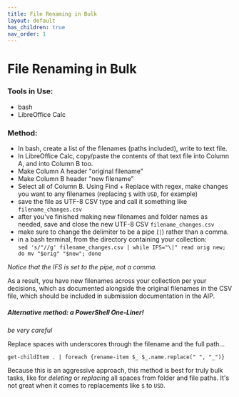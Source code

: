 ```yaml
---
title: File Renaming in Bulk
layout: default
has_children: true
nav_order: 1
---
```


# File Renaming in Bulk

### Tools in Use:
- bash
- LibreOffice Calc

### Method:
- In bash, create a list of the filenames (paths included), write to text file.
- In LibreOffice Calc, copy/paste the contents of that text file into Column A, and into Column B too.
- Make Column A header "original filename"
- Make Column B header "new filename"
- Select all of Column B. Using Find + Replace with regex, make changes you want to any filenames (replacing `$` with `USD`, for example)
- save the file as UTF-8 CSV type and call it something like `filename_changes.csv`
- after you've finished making new filenames and folder names as needed, save and close the new UTF-8 CSV `filename_changes.csv`
- make sure to change the delimiter to be a pipe (`|`) rather than a comma.
- in a bash terminal, from the directory containing your collection:  
`sed 's/"//g' filename_changes.csv | while IFS="\|" read orig new; do mv "$orig" "$new"; done`

*Notice that the IFS is set to the pipe, not a comma.*  

As a result, you have new filenames across your collection per your decisions, which as documented alongside the original filenames in the CSV file, which should be included in submission documentation in the AIP.

##### Alternative method: a PowerShell One-Liner!
*be very careful*

Replace spaces with underscores through the filename and the full path...


`get-childItem . | foreach {rename-item $_ $_.name.replace(" ", "_")}`

Because this is an aggressive approach, this method is best for truly bulk tasks, like for *deleting* or *replacing* all spaces from folder and file paths. It's not great when it comes to replacements like `$` to `USD`.






